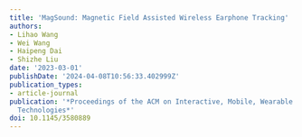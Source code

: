 ```yaml
---
title: 'MagSound: Magnetic Field Assisted Wireless Earphone Tracking'
authors:
- Lihao Wang
- Wei Wang
- Haipeng Dai
- Shizhe Liu
date: '2023-03-01'
publishDate: '2024-04-08T10:56:33.402999Z'
publication_types:
- article-journal
publication: '*Proceedings of the ACM on Interactive, Mobile, Wearable and Ubiquitous
  Technologies*'
doi: 10.1145/3580889
---
```

